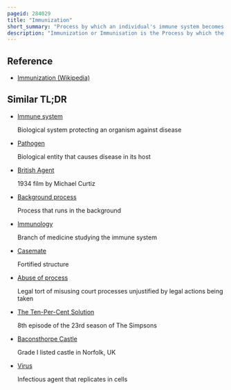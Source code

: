 ```yaml
---
pageid: 284029
title: "Immunization"
short_summary: "Process by which an individual's immune system becomes fortified against an infectious agent"
description: "Immunization or Immunisation is the Process by which the Immune System is fortified against an infectious Agent."
---
```


## Reference

- [Immunization (Wikipedia)](https://en.wikipedia.org/?curid=284029)

## Similar TL;DR

- [Immune system](/tldr/en/immune-system)

  Biological system protecting an organism against disease

- [Pathogen](/tldr/en/pathogen)

  Biological entity that causes disease in its host

- [British Agent](/tldr/en/british-agent)

  1934 film by Michael Curtiz

- [Background process](/tldr/en/background-process)

  Process that runs in the background

- [Immunology](/tldr/en/immunology)

  Branch of medicine studying the immune system

- [Casemate](/tldr/en/casemate)

  Fortified structure

- [Abuse of process](/tldr/en/abuse-of-process)

  Legal tort of misusing court processes unjustified by legal actions being taken

- [The Ten-Per-Cent Solution](/tldr/en/the-ten-per-cent-solution)

  8th episode of the 23rd season of The Simpsons

- [Baconsthorpe Castle](/tldr/en/baconsthorpe-castle)

  Grade I listed castle in Norfolk, UK

- [Virus](/tldr/en/virus)

  Infectious agent that replicates in cells
